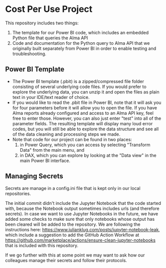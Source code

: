 # Cost Per Use Project
This repository includes two things:
   1. The template for our Power BI code, which includes an embedded Python file that queries the Alma API
   2. Code and documentation for the Python query to Alma API that we originally built separately from Power BI in order to enable testing and troubleshooting.

## Power BI Template
- The Power BI template (.pbit) is a zipped/compressed file folder consisting of several underlying code files. If you would prefer to explore the underlying data, you can unzip it and open the files as plain text in your IDE/text reader of choice.
- If you would like to read the .pbit file in Power BI, note that it will ask you for four parameters before it will allow you to open the file. If you have Alma reports already configured and access to an Alma API key, feel free to enter those. However, you can also just enter "test" into all of the parameter fields. The resulting template will display many loud error codes, but you will still be able to explore the data structure and see all of the data cleaning and processing steps we made.
- Note that code for our project can be found in two places:
    1. in Power Query, which you can access by selecting "Transform Data" from the main menu, and
    2. in DAX, which you can explore by looking at the "Data view" in the main Power BI interface.


## Managing Secrets
Secrets are manage in a config.ini file that is kept only in our local repositories. 

The initial commit didn't include the Jupyter Notebook that the code started with, because the Notebook output sometimes includes urls (and therefore secrets). In case we want to use Jupyter Notebooks in the future, we have added some checks to make sure that only notebooks whose output has been cleared will be added to the repository. We are following the instructions here: https://www.julianklug.com/posts/jupyter-notebook-leak, which include a suggestion to add the GitHub Action Workflow at https://github.com/marketplace/actions/ensure-clean-jupyter-notebooks that is included with this repository.

If we go further with this at some point we may want to ask how our colleagues manage their secrets and follow their protocols. 

